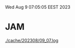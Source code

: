 Wed Aug  9 07:05:05 EEST 2023
# JAM
<a href='./cache/202308/09_07.log'>./cache/202308/09_07.log</a>
